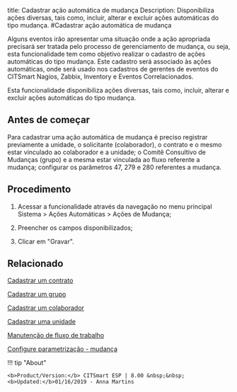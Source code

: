 title: Cadastrar ação automática de mudança
Description: Disponibiliza ações diversas, tais como, incluir, alterar e excluir ações automáticas do tipo mudança.
#Cadastrar ação automática de mudança

Alguns eventos irão apresentar uma situação onde a ação apropriada precisará ser
tratada pelo processo de gerenciamento de mudança, ou seja, esta funcionalidade
tem como objetivo realizar o cadastro de ações automáticas do tipo mudança. Este
cadastro será associado às ações automáticas, onde será usado nos cadastros de
gerentes de eventos do CITSmart Nagios, Zabbix, Inventory e Eventos
Correlacionados.

Esta funcionalidade disponibiliza ações diversas, tais como, incluir, alterar e
excluir ações automáticas do tipo mudança.

Antes de começar
--------------------

Para cadastrar uma ação automática de mudança é preciso registrar previamente a
unidade, o solicitante (colaborador), o contrato e o mesmo estar vinculado ao
colaborador e a unidade; o Comitê Consultivo de Mudanças (grupo) e a mesma estar vinculada ao fluxo referente a mudança;
configurar os parâmetros 47, 279 e 280 referentes a mudança.

Procedimento
----------------

1.  Acessar a funcionalidade através da navegação no menu principal Sistema \>
    Ações Automáticas \> Ações de Mudança;

2.  Preencher os campos disponibilizados;

3.  Clicar em "Gravar".



Relacionado
-------

[Cadastrar um contrato](/pt-br/citsmart-esp-8/additional-features/contract-management/use/register-contract.html)

[Cadastrar um grupo](/pt-br/citsmart-esp-8/initial-settings/access-settings/user/register-groups.html)

[Cadastrar um colaborador](/pt-br/citsmart-esp-8/initial-settings/access-settings/user/register-employee.html)

[Cadastrar uma unidade](/pt-br/citsmart-esp-8/platform-administration/region-and-language/register-unit.html)

[Manutenção de fluxo de trabalho](/pt-br/citsmart-esp-8/platform-administration/flow-maintenance/workflow.maintenance.html)

[Configure parametrização - mudança](/pt-br/citsmart-esp-8/platform-administration/parameters-list/configure-parametrization-change.html)

!!! tip "About"

    <b>Product/Version:</b> CITSmart ESP | 8.00 &nbsp;&nbsp;
    <b>Updated:</b>01/16/2019 - Anna Martins

